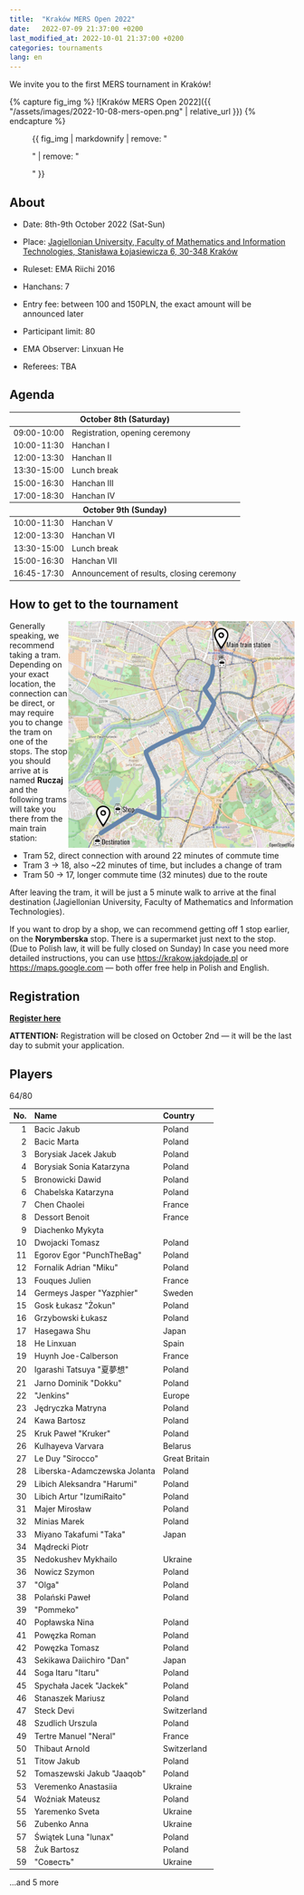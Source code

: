 ```yaml
---
title:  "Kraków MERS Open 2022"
date:   2022-07-09 21:37:00 +0200
last_modified_at: 2022-10-01 21:37:00 +0200
categories: tournaments
lang: en
---
```


We invite you to the first MERS tournament in Kraków!

{% capture fig_img %}
![Kraków MERS Open 2022]({{ "/assets/images/2022-10-08-mers-open.png" | relative_url }})
{% endcapture %}

<figure>
  {{ fig_img | markdownify | remove: "<p>" | remove: "</p>" }}
</figure>

## About

* Date: 8th-9th October 2022 (Sat-Sun)
* Place: [Jagiellonian University, Faculty of Mathematics and Information Technologies, Stanisława Łojasiewicza 6, 30-348 Kraków](https://goo.gl/maps/izBiryMK8gM9GpQd6)
* Ruleset: EMA Riichi 2016
* Hanchans: 7
* Entry fee: between 100 and 150PLN, the exact amount will be announced later
* Participant limit: 80

* EMA Observer: Linxuan He
* Referees: TBA

## Agenda

<center>
<table id="mers-2022-agenda">
<thead>
  <tr><th colspan="2">October 8th (Saturday)</th></tr>
</thead>
<tbody>
  <tr>
    <td>09:00-10:00</td>
    <td>Registration, opening ceremony</td>
  </tr>
  <tr>
    <td>10:00-11:30</td>
    <td>Hanchan I</td>
  </tr>
  <tr>
    <td>12:00-13:30</td>
    <td>Hanchan II</td>
  </tr>
  <tr>
    <td>13:30-15:00</td>
    <td>Lunch break</td>
  </tr>
  <tr>
    <td>15:00-16:30</td>
    <td>Hanchan III</td>
  </tr>
  <tr>
    <td>17:00-18:30</td>
    <td>Hanchan IV</td>
  </tr>
</tbody>
<thead>
  <tr><th colspan="2">October 9th (Sunday)</th></tr>
</thead>
<tbody>
  <tr>
    <td>10:00-11:30</td>
    <td>Hanchan V</td>
  </tr>
  <tr>
    <td>12:00-13:30</td>
    <td>Hanchan VI</td>
  </tr>
  <tr>
    <td>13:30-15:00</td>
    <td>Lunch break</td>
  </tr>
  <tr>
    <td>15:00-16:30</td>
    <td>Hanchan VII</td>
  </tr>
  <tr>
    <td>16:45-17:30</td>
    <td>Announcement of results, closing ceremony</td>
  </tr>
</tbody>
</table>
</center>

## How to get to the tournament

<a href="/assets/images/mers-2022-map.png">
  <img style="float: right; width: 400px; max-width: 100%;" src="/assets/images/mers-2022-map.png" alt="Commute map"/>
</a>

Generally speaking, we recommend taking a tram.
Depending on your exact location, the connection can be direct, or may require
you to change the tram on one of the stops.
The stop you should arrive at is named **Ruczaj** and the following trams will
take you there from the main train station:
* Tram 52, direct connection with around 22 minutes of commute time
* Tram 3 &#8594; 18, also ~22 minutes of time, but includes a change of tram
* Tram 50 &#8594; 17, longer commute time (32 minutes) due to the route

After leaving the tram, it will be just a 5 minute walk to arrive at the final
destination (Jagiellonian University, Faculty of Mathematics and Information
Technologies).

If you want to drop by a shop, we can recommend getting off 1 stop earlier, on
the **Norymberska** stop. There is a supermarket just next to the stop.
(Due to Polish law, it will be fully closed on Sunday)
In case you need more detailed instructions, you can use
<https://krakow.jakdojade.pl> or <https://maps.google.com> &mdash; both
offer free help in Polish and English.

## Registration

**[Register here](https://forms.gle/n25tH2yqy7i7nW7DA)**

**ATTENTION:** Registration will be closed on October 2nd &mdash; it will be the
last day to submit your application.

## Players

<div class="progress" style="margin-bottom: 0.5em">
	<div
		class="progress-bar progress-bar-striped"
		role="progressbar"
		style="width: calc(100%*64/80);"
		aria-valuenow="64"
		aria-valuemin="0"
		aria-valuemax="80">
		64/80
	</div>
</div>

<center id="biggus-tablus" markdown="block">

| No. | Name                         | Country       |
|----:|:-----------------------------|:--------------|
|   1 | Bacic Jakub                  | Poland        |
|   2 | Bacic Marta                  | Poland        |
|   3 | Borysiak Jacek Jakub         | Poland        |
|   4 | Borysiak Sonia Katarzyna     | Poland        |
|   5 | Bronowicki Dawid             | Poland        |
|   6 | Chabelska Katarzyna          | Poland        |
|   7 | Chen Chaolei                 | France        |
|   8 | Dessort Benoit               | France        |
|   9 | Diachenko Mykyta             |               |
|  10 | Dwojacki Tomasz              | Poland        |
|  11 | Egorov Egor "PunchTheBag"    | Poland        |
|  12 | Fornalik Adrian "Miku"       | Poland        |
|  13 | Fouques Julien               | France        |
|  14 | Germeys Jasper "Yazphier"    | Sweden        |
|  15 | Gosk Łukasz "Żokun"          | Poland        |
|  16 | Grzybowski Łukasz            | Poland        |
|  17 | Hasegawa Shu                 | Japan         |
|  18 | He Linxuan                   | Spain         |
|  19 | Huynh Joe-Calberson          | France        |
|  20 | Igarashi Tatsuya "夏夢想"       | Poland        |
|  21 | Jarno Dominik "Dokku"        | Poland        |
|  22 | "Jenkins"                    | Europe        |
|  23 | Jędryczka Matryna            | Poland        |
|  24 | Kawa Bartosz                 | Poland        |
|  25 | Kruk Paweł "Kruker"          | Poland        |
|  26 | Kulhayeva Varvara            | Belarus       |
|  27 | Le Duy "Sirocco"             | Great Britain |
|  28 | Liberska-Adamczewska Jolanta | Poland        |
|  29 | Libich Aleksandra "Harumi"   | Poland        |
|  30 | Libich Artur "IzumiRaito"    | Poland        |
|  31 | Majer Mirosław               | Poland        |
|  32 | Minias Marek                 | Poland        |
|  33 | Miyano Takafumi "Taka"       | Japan         |
|  34 | Mądrecki Piotr               |               |
|  35 | Nedokushev Mykhailo          | Ukraine       |
|  36 | Nowicz Szymon                | Poland        |
|  37 | "Olga"                       | Poland        |
|  38 | Polański Paweł               | Poland        |
|  39 | "Pommeko"                    |               |
|  40 | Popławska Nina               | Poland        |
|  41 | Powęzka Roman                | Poland        |
|  42 | Powęzka Tomasz               | Poland        |
|  43 | Sekikawa Daiichiro "Dan"     | Japan         |
|  44 | Soga Itaru "Itaru"           | Poland        |
|  45 | Spychała Jacek "Jackek"      | Poland        |
|  46 | Stanaszek Mariusz            | Poland        |
|  47 | Steck Devi                   | Switzerland   |
|  48 | Szudlich Urszula             | Poland        |
|  49 | Tertre Manuel "Neral"        | France        |
|  50 | Thibaut Arnold               | Switzerland   |
|  51 | Titow Jakub                  | Poland        |
|  52 | Tomaszewski Jakub "Jaaqob"   | Poland        |
|  53 | Veremenko Anastasiia         | Ukraine       |
|  54 | Woźniak Mateusz              | Poland        |
|  55 | Yaremenko Sveta              | Ukraine       |
|  56 | Zubenko Anna                 | Ukraine       |
|  57 | Świątek Luna "lunax"         | Poland        |
|  58 | Żuk Bartosz                  | Poland        |
|  59 | "Совесть"                    | Ukraine       |

</center>

...and 5 more
